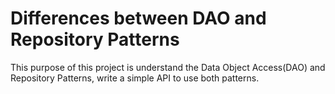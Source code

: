 # Differences between DAO and Repository Patterns

This purpose of this project is understand the Data Object Access(DAO) and Repository 
Patterns, write a simple API to use both patterns.


